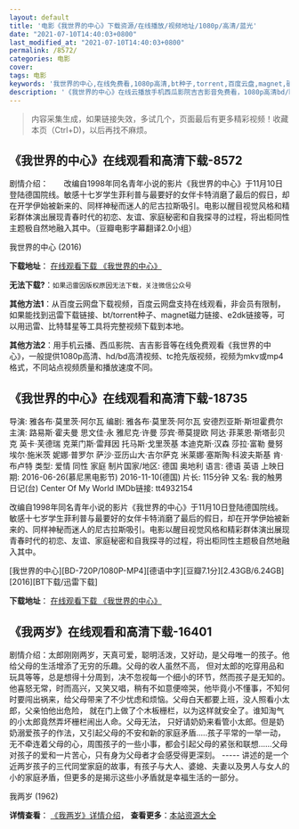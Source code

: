 ```yaml
---
layout: default
title: '电影《我世界的中心》下载资源/在线播放/视频地址/1080p/高清/蓝光'
date: "2021-07-10T14:40:03+0800"
last_modified_at: "2021-07-10T14:40:03+0800"
permalink: /8572/
categories: 电影
cover:
tags: 电影
keywords: '我世界的中心,在线免费看,1080p高清,bt种子,torrent,百度云盘,magnet,磁力链,迅雷下载资源'
description: '《我世界的中心》在线云播放手机西瓜影院吉吉影音免费看，1080p高清bd/hd未删减完整版和tc抢先枪版，mkv/mp4格式，附带bt/torrent种子、magnet/磁力链、百度云盘、网盘资源迅雷下载链接'
---
```


>内容采集生成，如果链接失效，多试几个，页面最后有更多精彩视频！收藏本页（Ctrl+D)，以后再找不麻烦。


## 《我世界的中心》在线观看和高清下载-8572

剧情介绍：　　改编自1998年同名青年小说的影片《我世界的中心》于11月10日登陆德国院线。敏感十七岁学生菲利普与最要好的女伴卡特消磨了最后的假日，却在开学伊始被新来的、同样神秘而迷人的尼古拉斯吸引。电影以醒目视觉风格和精彩群体演出展现青春时代的初恋、友谊、家庭秘密和自我探寻的过程，将出柜同性主题极自然地融入其中。（豆瓣电影字幕翻译2.0小组）


我世界的中心 (2016)

**下载地址**： [在线观看下载 《我世界的中心》](https://www.btbtdy.me/btdy/dy10768.html) 


**无法下载?**：`如果迅雷因版权原因无法下载，关注微信公众号 `

**其他方法1**：从百度云网盘下载视频，百度云网盘支持在线观看，非会员有限制，如果能找到迅雷下载链接、bt/torrent种子、magnet磁力链接、e2dk链接等，可以用迅雷、比特彗星等工具将完整视频下载到本地。

**其他方法2**：用手机云播、西瓜影院、吉吉影音等在线免费观看《我世界的中心》，一般提供1080p高清、hd/bd高清视频、tc抢先版视频，视频为mkv或mp4格式，不同站点视频质量和播放速度不同。


## 《我世界的中心》在线观看和高清下载-18735

导演: 雅各布·莫里茨·阿尔瓦 编剧: 雅各布·莫里茨·阿尔瓦 安德烈亚斯·斯坦霍费尔 主演: 路易斯·霍夫曼 思文佳·永 雅尼克·许曼 莎宾·蒂莫提欧 阿达·菲莱恩·斯塔彭贝克 英卡·芙德瑞 克莱门斯·雷拜因 托马斯·戈里茨基 本迪克斯·汉森 莎拉·富勒 曼努埃尔·施米茨 妮娜·普罗尔 萨沙·亚历山大·吉尔萨克 米莱娜·塞斯陶·科波夫斯基 肯·布卢特 类型: 爱情 同性 家庭 制片国家/地区: 德国 奥地利 语言: 德语 英语 上映日期: 2016-06-26(慕尼黑电影节) 2016-11-10(德国) 片长: 115分钟 又名: 我的触男日记(台) Center Of My World IMDb链接: tt4932154

改编自1998年同名青年小说的影片《我世界的中心》于11月10日登陆德国院线。敏感十七岁学生菲利普与最要好的女伴卡特消磨了最后的假日，却在开学伊始被新来的、同样神秘而迷人的尼古拉斯吸引。电影以醒目视觉风格和精彩群体演出展现青春时代的初恋、友谊、家庭秘密和自我探寻的过程，将出柜同性主题极自然地融入其中。


[我世界的中心][BD-720P/1080P-MP4][德语中字][豆瓣7.1分][2.43GB/6.24GB][2016][BT下载/迅雷下载]

**下载地址**： [在线观看下载 《我世界的中心》](https://www.btdx8.com/torrent/wsjdzx_2016.html) 


## 《我两岁》在线观看和高清下载-16401

剧情介绍：太郎刚刚两岁，天真可爱，聪明活泼，又好动，是父母唯一的孩子。他给父母的生活增添了无穷的乐趣。父母的收人虽然不高， 但对太郎的吃穿用品和玩具等等，总是想得十分周到，决不忽视每一个细小的环节，然而孩子是无知的。他喜怒无常，时而高兴，又笑又唱，稍有不如意便啼哭，他毕竟小不懂事，不知何时要闯出祸来，给父母带来了不少忧虑和烦恼。父母白天都要上班，没人照看小太郎，父亲怕他出危险， 就在门上做了个木板栅栏，以为这样就安全了。谁知淘气的小太郎竟然弄坏栅栏闹出人命。父母无法， 只好请奶奶来看管小太郎。但是奶奶溺爱孩子的作法，又引起父母的不安和新的家庭矛盾…..孩子平常的一举一动，无不牵连着父母的心，周围孩子的一些小事，都会引起父母的紧张和联想……父母对孩子的爱和一片苦心，只有身为父母者才会感受得更深刻。 ----- 讲述的是一个近两岁孩子的三代同堂家庭的故事，有孩子与大人、婆媳、夫妻以及男人与女人的小的家庭矛盾，但更多的是揭示这些小矛盾就是幸福生活的一部分。


我两岁 (1962)

**详情查看**： [《我两岁》详情介绍](/movie/16401/)， **查看更多**：[本站资源大全](/movie/t/all/)

